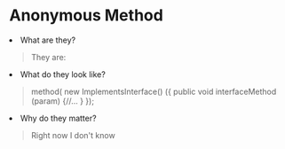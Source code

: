 # Anonymous Method
<td>
  <li>What are they?</li>
  <blockquote>
  They are: 
  </blockquote>
  <li>What do they look like?</li>
  <blockquote>
  method( new ImplementsInterface()
  ({
    public void interfaceMethod (param)
    {//...
    }
  });
  </blockquote>
  <li>Why do they matter?</li>
  <blockquote>
  Right now I don't know
  </blockquote>
</td>
